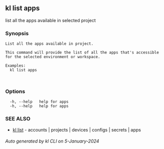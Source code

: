 ## kl list apps

list all the apps available in selected project

### Synopsis

```
List all the apps available in project.

This command will provide the list of all the apps that's accessible for the selected environment or workspace.

Examples:
  kl list apps

	
```

### Options

```
  -h, --help   help for apps
  -h, --help   help for apps
```

### SEE ALSO

* [kl list](kl_list.md)  - accounts | projects | devices | configs | secrets | apps

###### Auto generated by kl CLI on 5-January-2024
